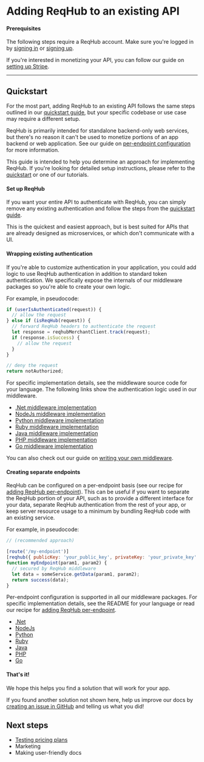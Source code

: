 
# Adding ReqHub to an existing API

#### Prerequisites

The following steps require a ReqHub account. Make sure you're logged in by [signing in](https://reqhub.io/login) or [signing up](https://reqhub.io/create-account).

If you're interested in monetizing your API, you can follow our guide on [setting up Stripe](guides/setting-up-stripe).

----

## Quickstart

For the most part, adding ReqHub to an existing API follows the same steps outlined in our [quickstart guide](/getting-started/quickstart?id=distributing-an-api),
but your specific codebase or use case may require a different setup.

ReqHub is primarily intended for standalone backend-only web services, but there's no reason it can't be used to monetize portions of an app backend or web application.
See our guide on [per-endpoint configuration](/recipes/per-endpoint.md) for more information.

This guide is intended to help you determine an approach for implementing ReqHub. If you're looking for detailed setup instructions, please refer to the [quickstart](/getting-started/quickstart?id=distributing-an-api) or one of our tutorials.

#### Set up ReqHub

If you want your entire API to authenticate with ReqHub, you can simply remove any existing authentication and follow the steps from the [quickstart guide](/getting-started/quickstart?id=distributing-an-api).

This is the quickest and easiest approach, but is best suited for APIs that are already designed as microservices, or which don't communicate with a UI.

#### Wrapping existing authentication

If you're able to customize authentication in your application, you could add logic to use ReqHub authentication in addition to standard token authentication.
We specifically expose the internals of our middleware packages so you're able to create your own logic.

For example, in pseudocode:

```js
if (userIsAuthenticated(request)) {
  // allow the request
} else if (isReqHub(request)) {
  // forward ReqHub headers to authenticate the request
  let response = reqhubMerchantClient.track(request);
  if (response.isSuccess) {
    // allow the request
  }
}

// deny the request
return notAuthorized;
```

For specific implementation details, see the middleware source code for your language. The following links show the authentication logic used in our middleware.

* [.Net middleware implementation](https://github.com/SpaceGiraffe-io/ReqHubDotNet/blob/master/ReqHubDotNet/Middleware/ReqHubMerchantMiddleware.cs)
* [NodeJs middleware implementation](https://github.com/SpaceGiraffe-io/ReqHubNode/blob/master/src/middleware/merchant-middleware.js)
* [Python middleware implementation](https://github.com/SpaceGiraffe-io/ReqHubPython)
* [Ruby middleware implementation](https://github.com/SpaceGiraffe-io/ReqHubRuby)
* [Java middleware implementation](https://github.com/SpaceGiraffe-io/ReqHubJava)
* [PHP middleware implementation](https://github.com/SpaceGiraffe-io/ReqHubPHP)
* [Go middleware implementation](https://github.com/SpaceGiraffe-io/ReqHubGo)

You can also check out our guide on [writing your own middleware](/guides/middleware.md).

#### Creating separate endpoints

ReqHub can be configured on a per-endpoint basis (see our recipe for [adding ReqHub per-endpoint](/recipes/per-endpoint.md)). This can be useful if you want to separate the ReqHub portion of your API,
such as to provide a different interface for your data, separate ReqHub authentication from the rest of your app, or keep server resource usage
to a minimum by bundling ReqHub code with an existing service.

For example, in pseudocode:

```js
// (recommended approach)

[route('/my-endpoint')]
[reqhub({ publicKey: 'your_public_key', privateKey: 'your_private_key' })] // add ReqHub middleware to the endpoint
function myEndpoint(param1, param2) {
  // secured by ReqHub middleware
  let data = someService.getData(param1, param2);
  return success(data);
}
```

Per-endpoint configuration is supported in all our middleware packages. For specific implementation details, see the README for your language or read our recipe for [adding ReqHub per-endpoint](/recipes/per-endpoint.md).

* [.Net](https://github.com/SpaceGiraffe-io/ReqHubDotNet#per-endpoint-configuration)
* [NodeJs](https://github.com/SpaceGiraffe-io/ReqHubNode#per-endpoint-configuration)
* [Python](https://github.com/SpaceGiraffe-io/ReqHubPython#per-endpoint-configuration)
* [Ruby](https://github.com/SpaceGiraffe-io/ReqHubRuby#per-endpoint-configuration)
* [Java](https://github.com/SpaceGiraffe-io/ReqHubJava#per-endpoint-configuration)
* [PHP](https://github.com/SpaceGiraffe-io/ReqHubPHP#per-endpoint-configuration)
* [Go](https://github.com/SpaceGiraffe-io/ReqHubGo#per-endpoint-configuration)

#### That's it!

We hope this helps you find a solution that will work for your app.

If you found another solution not shown here, help us improve our docs by [creating an issue in GitHub](https://github.com/SpaceGiraffe-io/reqhub-docs/issues/new) and telling us what you did!

## Next steps

* [Testing pricing plans](/recipes/simulating-pricing-plans)
* Marketing
* Making user-friendly docs


